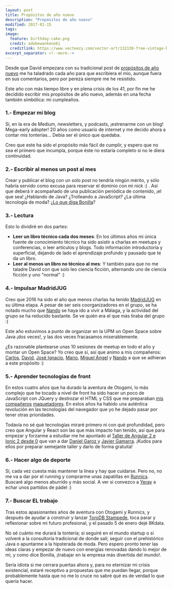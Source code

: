 ```yaml
---
layout: post
title: Propósitos de año nuevo
description: "Propósitos de año nuevo"
modified: 2017-01-15
tags: 
image:
  feature: birthday-cake.png
  credit: adobewankenobi
  creditlink: https://www.vecteezy.com/vector-art/132130-free-vintage-hand-drawn-birthday-cake-background
excerpt_separator: <!--more-->
---
```


Desde que David empezara con su tradicional post de [propósitos de año nuevo](http://www.bonillaware.com/objetivos-para-2017) me ha taladrado cada año para que escribiera el mío, 
aunque fuera en sus comentarios, pero por pereza siempre me he resistido. 

Este año con más tiempo libre y en plena crisis de los 41, por fin me he decidido escribir mis propósitos de año nuevo, además en una fecha también simbólica: mi cumpleaños.

<!--more-->

### 1.- Empezar mi blog
Sí, en la era de Medium, newsletters, y podcasts, ¡estrenarme con un blog! Mega-early adopter! 20 años como usuario de internet y me decido ahora a contar mis tonterías... Debía ser el único que quedaba.

Creo que este ha sido el propósito más fácil de cumplir, y espero que no sea el primero que incumpla, porque éste no estaría completo si no le diera continuidad.

### 2.- Escribir al menos un post al mes
Crear y publicar el blog con un solo post no tendría ningún mérito, y sólo habría servido como excusa para reservar el dominio con mi nick :) . Así que deberá ir acompañado de una publicación periódica de contenido, ¡el que sea! ¿Hablando de Java? ¿Trolleando a JavaScript? ¿La última tecnología de moda?  ¿[Lo que diga Bonilla](https://twitter.com/search?f=tweets&vertical=default&q=lo%20que%20diga%20molpe)?

### 3.- Lectura
Esto lo dividiré en dos partes:

 - **Leer un libro técnico cada dos meses**: En los últimos años mi única fuente de conocimiento técnico ha sido asistir a charlas en meetups y conferencias, o leer artículos y blogs. Todo información introductoria y superficial, dejando de lado el aprendizaje profundo y pausado que te da un libro.
 - **Leer al menos un libro no técnico al mes**: Y también para que no me taladre David con que solo leo ciencia ficción, alternando uno de ciencia ficción y uno "normal" :)

### 4.- Impulsar MadridJUG
Creo que 2016 ha sido el año que menos charlas ha tenido [MadridJUG](https://www.meetup.com/es-ES/MadridJUG/) en su última etapa. 
A pesar de ser seis coorganizadores en el grupo, se ha notado mucho que [Nando](https://twitter.com/Mr_Solo) se haya ido a vivir a Málaga, y la actividad del grupo se ha reducido bastante. Se ve quién era el que más tiraba del grupo :(

Este año estuvimos a punto de organizar en la UPM un Open Space sobre Java ¡dos veces!, y las dos veces fracasamos miserablemente.

¿Es razonable plantearse unas 10 sesiones de meetup en todo el año y montar un Open Space? Yo creo que sí, así que animo a mis compañeros: [Carlos](https://twitter.com/csierrandres), [David](https://twitter.com/dgomezg), [José Ignacio](https://twitter.com/jidtuit), [Mario](https://twitter.com/thedoc), [Miguel Ángel](https://twitter.com/miguelinlas3) y [Nando](https://twitter.com/Mr_Solo) a que se adhieran a este propósito :)

### 5.- Aprender tecnologías de front
En estos cuatro años que ha durado la aventura de Otogami, lo más complejo que he tocado a nivel de front ha sido hacer un poco de JavaScript con JQuery y destrozar el HTML y CSS que me preparaban [mis](http://lapersonnalite.com/) [compañeros](https://twitter.com/demianpt) [maquetadores](https://twitter.com/oneeyedman). En estos años ha habido una auténtica revolución en las tecnologías del navegador que yo he dejado pasar por tener otras prioridades. 

Todavía no sé qué tecnologías miraré primero ni con qué profundidad, pero creo que Angular y React son las que más impacto han tenido, así que para empezar y forzarme a estudiar me he apuntado al [Taller de Angular 2 e Ionic 2 desde 0](https://www.meetup.com/es-ES/madridjs/events/236300297/) que van a dar [Daniel Garoz ](https://twitter.com/SoySrHuevo) y [Javier Gamarra](https://twitter.com/nhpatt). ¡Kudos para ellos por preparar semejante taller y darlo de forma gratuita!

### 6.- Hacer algo de deporte 
Sí, cada vez cuesta más mantener la línea y hay que cuidarse. Pero no, no me va a dar por el running y comprarme unas zapatillas en [Runnics](https://www.runnics.com/). Buscaré algo menos aburrido y más social. A ver si convezco a [Yeray](https://twitter.com/ydarias) a echar unos partidos de pádel :)

### 7.- Buscar EL trabajo 
Tras estos apasionantes años de aventura con Otogami y Runnics, y después de ayudar a construir y lanzar [ToroDB Stampede](https://www.torodb.com/), toca parar y reflexionar sobre mi futuro profesional, y el pasado 5 de enero dejé 8Kdata. 

No sé cuánto me durará la tontería; si seguiré en el mundo startup o si volveré a la consultoría tradicional de donde salí; seguir con el prehistórico Java o apuntarme a la hipsterada de moda. Pero espero pronto tener las ideas claras y empezar de nuevo con energías renovadas dando lo mejor de mi, y como dice Bonilla, ¡trabajar en la empresa más divertida del mundo!.

Sería idiota si me cerrara puertas ahora y, para no eternizar mi crisis existencial, estaré receptivo a propuestas que me puedan llegar, porque probablemente hasta que no me lo cruce no sabré qué es de verdad lo que quería hacer. 